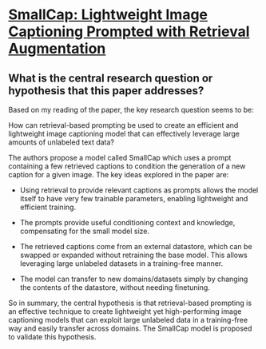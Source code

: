 # [SmallCap: Lightweight Image Captioning Prompted with Retrieval   Augmentation](https://arxiv.org/abs/2209.15323)

## What is the central research question or hypothesis that this paper addresses?

 Based on my reading of the paper, the key research question seems to be: 

How can retrieval-based prompting be used to create an efficient and lightweight image captioning model that can effectively leverage large amounts of unlabeled text data?

The authors propose a model called SmallCap which uses a prompt containing a few retrieved captions to condition the generation of a new caption for a given image. The key ideas explored in the paper are:

- Using retrieval to provide relevant captions as prompts allows the model itself to have very few trainable parameters, enabling lightweight and efficient training.

- The prompts provide useful conditioning context and knowledge, compensating for the small model size. 

- The retrieved captions come from an external datastore, which can be swapped or expanded without retraining the base model. This allows leveraging large unlabeled datasets in a training-free manner.

- The model can transfer to new domains/datasets simply by changing the contents of the datastore, without needing finetuning.

So in summary, the central hypothesis is that retrieval-based prompting is an effective technique to create lightweight yet high-performing image captioning models that can exploit large unlabeled data in a training-free way and easily transfer across domains. The SmallCap model is proposed to validate this hypothesis.
